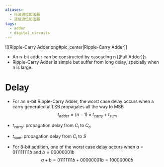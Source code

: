 ```yaml
---
aliases:
  - 行波进位加法器
  - 逐位进位加法器
tags:
  - adder
  - digital_circuits
---
```

![[Ripple-Carry Adder.png#pic_center|Ripple-Carry Adder]]


- An n-bit adder can be constructed by cascading n [[Full Adder]]s
- Ripple-Carry Adder is simple but suffer from long delay, specially when n is large.

# Delay

- For an n-bit Ripple-Carry Adder, the worst case delay occurs when a carry generated at LSB propagates all the way to MSB
$$t_{adder}=(n-1)\times t_{carry}+t_{sum}$$
- $t_{carry}$: propagation delay from $C_i$ to $C_o$
- $t_{sum}$: propagation delay from $C_i$ to $S$

- For 8-bit addition, one of the worst case delay occurs when $a=011111111b$ and $b=00000001b$
$$a+b=01111111b+00000001b=10000000b$$
